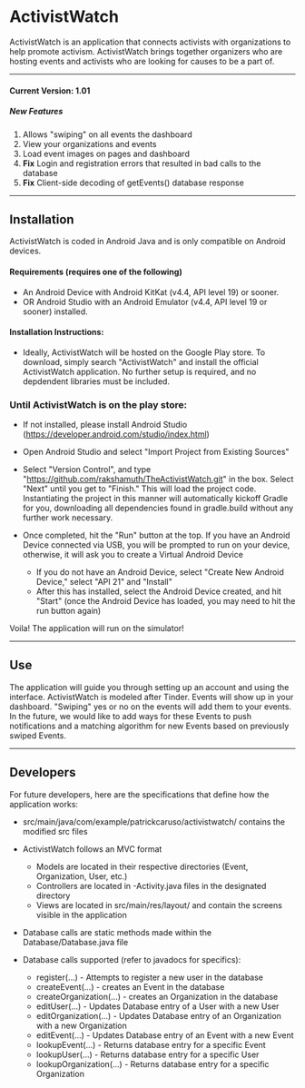 <p align="center">
  <h1>ActivistWatch</h1>
</p>

ActivistWatch is an application that connects activists with organizations to help promote activism. ActivistWatch brings together organizers who are hosting events and activists who are looking for causes to be a part of.

--- 
#### Current Version: 1.01

##### New Features
1. Allows "swiping" on all events the dashboard
2. View your organizations and events
3. Load event images on pages and dashboard
4. **Fix** Login and registration errors that resulted in bad calls to the database
5. **Fix** Client-side decoding of getEvents() database response

--- 

## Installation ##

ActivistWatch is coded in Android Java and is only compatible on Android devices. 

#### Requirements (requires one of the following) ####

* An Android Device with Android KitKat (v4.4, API level 19) or sooner.
* OR Android Studio with an Android Emulator (v4.4, API level 19 or sooner) installed.

#### Installation Instructions:

* Ideally, ActivistWatch will be hosted on the Google Play store. To download, simply search "ActivistWatch" and install the official ActivistWatch application. No further setup is required, and no depdendent libraries must be included.

### Until ActivistWatch is on the play store:
* If not installed, please install Android Studio (https://developer.android.com/studio/index.html)
* Open Android Studio and select "Import Project from Existing Sources"
* Select "Version Control", and type "https://github.com/rakshamuth/TheActivistWatch.git" in the box. Select "Next" until you get to "Finish." This will load the project code. Instantiating the project in this manner will automatically kickoff Gradle for you, downloading all dependencies found in gradle.build without any further work necessary.

* Once completed, hit the "Run" button at the top. If you have an Android Device connected via USB, you will be prompted to run on your device, otherwise, it will ask you to create a Virtual Android Device
   * If you do not have an Android Device, select "Create New Android Device," select "API 21" and "Install"
   * After this has installed, select the Android Device created, and hit "Start" (once the Android Device has loaded, you may need to hit the run button again)
   
Voila! The application will run on the simulator!


--- 

## Use ##

The application will guide you through setting up an account and using the interface. ActivistWatch is modeled after Tinder. Events will show up in your dashboard. "Swiping" yes or no on the events will add them to your events. In the future, we would like to add ways for these Events to push notifications and a matching algorithm for new Events based on previously swiped Events.

--- 

## Developers ##

For future developers, here are the specifications that define how the application works:

* src/main/java/com/example/patrickcaruso/activistwatch/ contains the modified src files
* ActivistWatch follows an MVC format
  * Models are located in their respective directories (Event, Organization, User, etc.)
  * Controllers are located in -Activity.java files in the designated directory
  * Views are located in src/main/res/layout/ and contain the screens visible in the application
  
* Database calls are static methods made within the Database/Database.java file
* Database calls supported (refer to javadocs for specifics):
  * register(...) - Attempts to register a new user in the database
  * createEvent(...) - creates an Event in the database
  * createOrganization(...) - creates an Organization in the database
  * editUser(...) - Updates Database entry of a User with a new User
  * editOrganization(...) - Updates Database entry of an Organization with a new Organization
  * editEvent(...) - Updates Database entry of an Event with a new Event
  * lookupEvent(...) - Returns database entry for a specific Event
  * lookupUser(...) - Returns database entry for a specific User
  * lookupOrganization(...) - Returns database entry for a specific Organization
